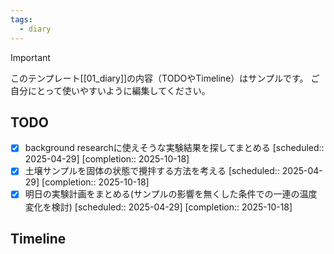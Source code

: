 ```yaml
---
tags:
  - diary
---
```

> [!IMPORTANT]
> このテンプレート[[01_diary]]の内容（TODOやTimeline）はサンプルです。
> ご自分にとって使いやすいように編集してください。

## TODO

- [x] background researchに使えそうな実験結果を探してまとめる   [scheduled:: 2025-04-29]  [completion:: 2025-10-18]
- [x] 土壌サンプルを固体の状態で攪拌する方法を考える   [scheduled:: 2025-04-29]  [completion:: 2025-10-18]
- [x] 明日の実験計画をまとめる(サンプルの影響を無くした条件での一連の温度変化を検討)   [scheduled:: 2025-04-29]  [completion:: 2025-10-18]

## Timeline
